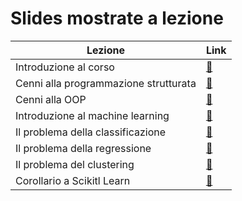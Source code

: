 # Slides mostrate a lezione

| Lezione                               | Link                                         |
| ------------------------------------- | -------------------------------------------- |
| Introduzione al corso                 | [:link:](./assets/slides/01_intro.pdf)       |
| Cenni alla programmazione strutturata | [:link:](./assets/slides/02_strutturata.pdf) |
| Cenni alla OOP                        | [:link:](./assets/slides/03_oop.pdf)         |
| Introduzione al machine learning      | [:link:](./assets/slides/04_intro_ml.pdf)    |
| Il problema della classificazione     | [:link:](./assets/slides/05_class.pdf)       |
| Il problema della regressione         | [:link:](./assets/slides/06_regr.pdf)        |
| Il problema del clustering            | [:link:](./assets/slides/07_clust.pdf)       |
| Corollario a Scikitl Learn            | [:link:](./assets/slides/08_cor.pdf)         |
